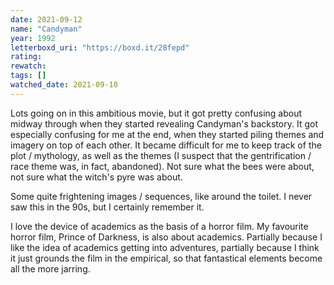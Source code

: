 ```yaml
---
date: 2021-09-12
name: "Candyman"
year: 1992
letterboxd_uri: "https://boxd.it/28fepd"
rating: 
rewatch: 
tags: []
watched_date: 2021-09-10
---
```


Lots going on in this ambitious movie, but it got pretty confusing about midway through when they started revealing Candyman's backstory. It got especially confusing for me at the end, when they started piling themes and imagery on top of each other. It became difficult for me to keep track of the plot / mythology, as well as the themes (I suspect that the gentrification / race theme was, in fact, abandoned). Not sure what the bees were about, not sure what the witch's pyre was about.

Some quite frightening images / sequences, like around the toilet. I never saw this in the 90s, but I certainly remember it. 

I love the device of academics as the basis of a horror film. My favourite horror film, Prince of Darkness, is also about academics. Partially because I like the idea of academics getting into adventures, partially because I think it just grounds the film in the empirical, so that fantastical elements become all the more jarring.
